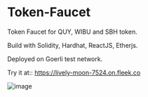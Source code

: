 # Token-Faucet
Token Faucet for QUY, WIBU and SBH token.

Build with Solidity, Hardhat, ReactJS, Etherjs.

Deployed on Goerli test network.

Try it at:: https://lively-moon-7524.on.fleek.co

![image](https://user-images.githubusercontent.com/74344219/211140865-6dc2fe35-2988-4d4e-a1e5-d0746cbd98c5.png)
